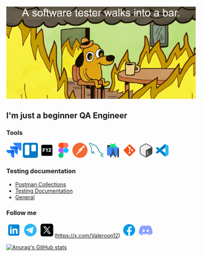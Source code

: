 [![Header](https://github.com/Ro-on/Ro-on/blob/main/assets/header.jpg)](https://www.youtube.com/watch?v=3uPIFItnrcg)

## I'm just a beginner QA Engineer

### Tools
<img src="https://github.com/Ro-on/Ro-on/blob/main/assets/jira.png" width="40" height="40"> <img src="https://github.com/Ro-on/Ro-on/blob/main/assets/trello.png" width="40" height="40"> <img src="https://github.com/Ro-on/Ro-on/blob/main/assets/f12.png" width="40" height="40"> <img src="https://github.com/Ro-on/Ro-on/blob/main/assets/figma.png" width="40" height="40"> <img src="https://github.com/Ro-on/Ro-on/blob/main/assets/postman.png" width="40" height="40"> <img src="https://github.com/Ro-on/Ro-on/blob/main/assets/mysql.png" width="40" height="40"> <img src="https://github.com/Ro-on/Ro-on/blob/main/assets/as.png" width="40" height="40"> <img src="https://github.com/Ro-on/Ro-on/blob/main/assets/git.png" width="40" height="40"> <img src="https://github.com/Ro-on/Ro-on/blob/main/assets/bash.png" width="40" height="40"> <img src="https://github.com/Ro-on/Ro-on/blob/main/assets/vs.png" width="40" height="40">


### Testing documentation

- [Postman Collections](https://github.com/Ro-on/Postman-Collections)
- [Testing Documentation](https://github.com/Ro-on/Testing-documentation)
- [General](https://github.com/Ro-on/General)

### Follow me
<img src="https://github.com/Ro-on/Ro-on/blob/main/assets/in.png" width="40" height="40"> <img src="https://github.com/Ro-on/Ro-on/blob/main/assets/tg.png" width="40" height="40"> <img src="https://github.com/Ro-on/Ro-on/blob/main/assets/x.png" width="40" height="40">(https://x.com/Valeroon12) <img src="https://github.com/Ro-on/Ro-on/blob/main/assets/fb.png" width="40" height="40"> <img src="https://github.com/Ro-on/Ro-on/blob/main/assets/ds.png" width="40" height="40">

[![Anurag's GitHub stats](https://github-readme-stats.vercel.app/api?username=ro-on&show_icons=true&theme=radical&hide=prs,issues&rank_icon=github)](https://github.com/anuraghazra/github-readme-stats)